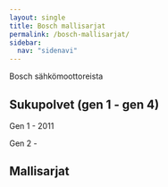```yaml
---
layout: single
title: Bosch mallisarjat
permalink: /bosch-mallisarjat/
sidebar:
  nav: "sidenavi"
---
```


Bosch sähkömoottoreista

## Sukupolvet (gen 1 - gen 4)

Gen 1 - 2011

Gen 2 -

## Mallisarjat
